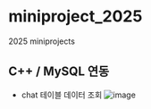 # miniproject_2025
2025 miniprojects
## C++ / MySQL 연동
- chat 테이블 데이터 조회
![image](https://github.com/user-attachments/assets/39f5ae6e-2205-4493-973b-60e3a92748bc)
